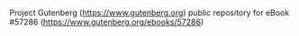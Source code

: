 Project Gutenberg (https://www.gutenberg.org) public repository for
eBook #57286 (https://www.gutenberg.org/ebooks/57286)
